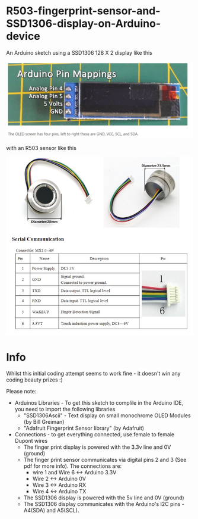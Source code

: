 # R503-fingerprint-sensor-and-SSD1306-display-on-Arduino-device
An Arduino sketch using a SSD1306 128 X 2 display like this 

<img src="images/ssd1306.jpg" alt="SSD1306 Display"/>

with an R503 sensor like this

<img src="images/sensor.jpg" alt="R503 Fingerprint Sensor"/>

# Info 
Whilst this initial coding attempt seems to work fine - it doesn't win any coding beauty prizes :)

Please note:
 - Arduinos Libraries - To get this sketch to complile in the Arduino IDE, you need to import the following libraries
   - "SSD1306Ascii" - Text display on small monochrome OLED Modules (by Bill Greiman)
   - "Adafruit Fingerprint Sensor library" (by Adafruit)
- Connections - to get everything connected, use female to female Dupont wires
  - The finger print display is powered with the 3.3v line and 0V (ground)
  - The finger print sensor communicates via digital pins 2 and 3 (See pdf for more info). The connections are:
    - wire 1 and Wire 6 <-> Arduino 3.3V
    - Wire 2 <-> Arduino 0V
    - Wire 3 <-> Arduino RX    
    - Wire 4 <-> Arduino TX    
  - The SSD1306 display is powered with the 5v line and 0V (ground)
  - The SSD1306 display communicates with the Arduino's I2C pins - A4(SDA) and A5(SCL). 
